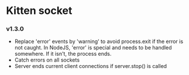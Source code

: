 # Kitten socket

### v1.3.0
  - Replace 'error' events by 'warning' to avoid process.exit if the error is not caught.
    In NodeJS, 'error' is special and needs to be handled somewhere. If it isn't, the process ends.
  - Catch errors on all sockets
  - Server ends current client connections if server.stop() is called
